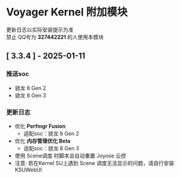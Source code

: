 # Voyager Kernel 附加模块
更新日志以实际安装提示为准  
禁止 QQ号为 **327442221** 的人使用本模块

## [ 3.3.4 ] - 2025-01-11

### 推送soc

- 骁龙 8 Gen 2
- 骁龙 8 Gen 3

### 更新日志

- 优化 **Perfmgr Fusion**
    - 适配soc：骁龙 8 Gen 2
- 优化 **内存管理优化 Beta**
    - 适配soc：骁龙 8 Gen 3
- 使用 Scene调度 时脚本会自动重置 Joyose 云控
- 注意: 若在Kernel SU上遇到 Scene 调度无法显示的问题，请自行安装 KSUWebUI
